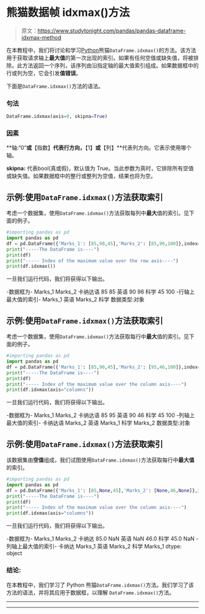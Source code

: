 # 熊猫数据帧 idxmax()方法

> 原文：<https://www.studytonight.com/pandas/pandas-dataframe-idxmax-method>

在本教程中，我们将讨论和学习[Python](https://www.studytonight.com/python/getting-started-with-python)熊猫`DataFrame.idxmax()`的方法。该方法用于获取请求轴上**最大值**的第一次出现的索引。如果有任何空值或缺失值，将被排除。此方法返回一个序列，该序列由沿指定轴的最大值索引组成。如果数据框中的行或列为空，它会引发**值错误**。

下面是`DataFrame.idxmax()`方法的语法。

### 句法

```py
DataFrame.idxmax(axis=0, skipna=True)
```

### 因素

**轴:“0”**或**【指数】**代表行方向，**【1】**或**【列】**代表列方向。它表示使用哪个轴。

**skipna:** 代表bool(真或假)，默认值为 True。当此参数为真时，它排除所有空值或缺失值。如果数据框中的整行或整列为空值，结果也将为空。

## 示例:使用`DataFrame.idxmax()`方法获取索引

考虑一个数据集，使用`DataFrame.idxmax()`方法获取每列中**最大**值的索引。见下面的例子。

```py
#importing pandas as pd
import pandas as pd
df = pd.DataFrame({'Marks_1': [85,90,45],'Marks_2': [85,96,100]},index=['Kannada', 'English', 'Science'])
print("-----The DataFrame is----")
print(df)
print("----- Index of the maximum value over the row axis----")
print(df.idxmax())
```

一旦我们运行代码，我们将获得以下输出。

-数据框为-
Marks_1 Marks_2
卡纳达语 85 85
英语 90 96
科学 45 100
-行轴上最大值的索引-
Marks_1 英语
Marks_2 科学
数据类型:对象

## 示例:使用`DataFrame.idxmax()`方法获取索引

考虑一个数据集，使用`DataFrame.idxmax()`方法获取每行中**最大**值的索引。见下面的例子。

```py
#importing pandas as pd
import pandas as pd
df = pd.DataFrame({'Marks_1': [85,90,45],'Marks_2': [95,46,100]},index=['Kannada', 'English', 'Science'])
print("-----The DataFrame is----")
print(df)
print("----- Index of the maximum value over the column axis----")
print(df.idxmax(axis="columns"))
```

一旦我们运行代码，我们将获得以下输出。

-数据框为-
Marks_1 Marks_2
卡纳达语 85 95
英语 90 46
科学 45 100
-列轴上最大值的索引-
卡纳达语 Marks_2
英语 Marks_1
科学 Marks_2
数据类型:对象

## 示例:使用`DataFrame.idxmax()`方法获取索引

该数据集由**空值**组成，我们试图使用`DataFrame.idxmax()`方法获取每行中**最大值**的索引。

```py
#importing pandas as pd
import pandas as pd
df = pd.DataFrame({'Marks_1': [85,None,45],'Marks_2': [None,46,None]},index=['Kannada', 'English', 'Science'])
print("-----The DataFrame is----")
print(df)
print("----- Index of the maximum value over the column axis----")
print(df.idxmax(axis="columns"))
```

一旦我们运行代码，我们将获得以下输出。

-数据框为-
Marks_1 Marks_2
卡纳达 85.0 NaN
英语 NaN 46.0
科学 45.0 NaN
-列轴上最大值的索引-
卡纳达 Marks_1
英语 Marks_2
科学 Marks_1
dtype: object

### 结论:

在本教程中，我们学习了 Python 熊猫`DataFrame.idxmax()`方法。我们学习了该方法的语法，并将其应用于数据框，以理解 `DataFrame.idxmax()`方法。

* * *

* * *